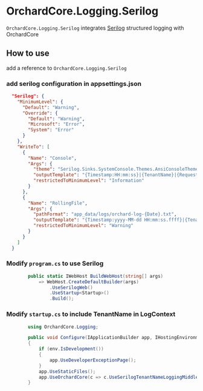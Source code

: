 # OrchardCore.Logging.Serilog

`OrchardCore.Logging.Serilog` integrates [Serilog](https://serilog.net/) structured logging with OrchardCore

## How to use

add a reference to `OrchardCore.Logging.Serilog`

### add serilog configuration in appsettings.json

``` json
  "Serilog": {
    "MinimumLevel": {
      "Default": "Warning",
      "Override": {
        "Default": "Warning",
        "Microsoft": "Error",
        "System": "Error"
      }
    },
    "WriteTo": [
      {
        "Name": "Console",
        "Args": {
          "theme": "Serilog.Sinks.SystemConsole.Themes.AnsiConsoleTheme::Code, Serilog.Sinks.Console",
          "outputTemplate": "{Timestamp:HH:mm:ss}|{TenantName}|{RequestId}|{SourceContext}|{Level:u3}|{Message:lj}{NewLine}{Exception}",
          "restrictedToMinimumLevel": "Information"
        }
      },
      {
        "Name": "RollingFile",
        "Args": {
          "pathFormat": "app_data/logs/orchard-log-{Date}.txt",
          "outputTemplate": "{Timestamp:yyyy-MM-dd HH:mm:ss.ffff}|{TenantName}|{RequestId}|{SourceContext}|{Level:u3}|{Message:lj}{NewLine}{Exception}",
          "restrictedToMinimumLevel": "Warning"
        }
      }
    ]
  }
```

### Modify `program.cs` to use Serilog

``` csharp
        public static IWebHost BuildWebHost(string[] args)
            => WebHost.CreateDefaultBuilder(args)
                .UseSerilogWeb()
                .UseStartup<Startup>()
                .Build();
```

### Modify `startup.cs` to include TenantName in LogContext

``` csharp
        using OrchardCore.Logging;

        public void Configure(IApplicationBuilder app, IHostingEnvironment env)
        {
            if (env.IsDevelopment())
            {
                app.UseDeveloperExceptionPage();
            }
            app.UseStaticFiles();
            app.UseOrchardCore(c => c.UseSerilogTenantNameLoggingMiddleware());
        }
```
